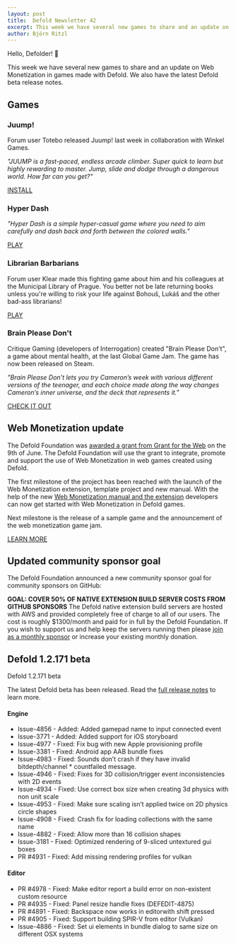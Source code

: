 ```yaml
---
layout: post
title:  Defold Newsletter 42
excerpt: This week we have several new games to share and an update on Web Monetization in games made with Defold. We also have the latest Defold beta release notes.
author: Björn Ritzl
---
```


Hello, Defolder! 👋

This week we have several new games to share and an update on Web Monetization in games made with Defold. We also have the latest Defold beta release notes.

## Games
### Juump!
Forum user Totebo released Juump! last week in collaboration with Winkel Games.

_"JUUMP is a fast-paced, endless arcade climber. Super quick to learn but highly rewarding to master. Jump, slide and dodge through a dangerous world. How far can you get?"_

[INSTALL](https://forum.defold.com/t/juump/65743)

### Hyper Dash
_"Hyper Dash is a simple hyper-casual game where you need to aim carefully and dash back and forth between the colored walls."_

[PLAY](https://shapeshiftjm.itch.io/hyper-dash)

### Librarian Barbarians
Forum user Klear made this fighting game about him and his colleagues at the Municipal Library of Prague. You better not be late returning books unless you're willing to risk your life against Bohouš, Lukáš and the other bad-ass librarians!

[PLAY](https://kklear.itch.io/librarian-barbarians)

### Brain Please Don't
Critique Gaming (developers of Interrogation) created "Brain Please Don't", a game about mental health, at the last Global Game Jam. The game has now been released on Steam.

_"Brain Please Don’t lets you try Cameron’s week with various different versions of the teenager, and each choice made along the way changes Cameron’s inner universe, and the deck that represents it."_

[CHECK IT OUT](https://store.steampowered.com/app/1324360/Brain_Please_Dont/)


## Web Monetization update
The Defold Foundation was [awarded a grant from Grant for the Web](https://defold.com/2020/06/09/Defold-is-awarded-a-grant-from-Grant-for-the-Web/) on the 9th of June. The Defold Foundation will use the grant to integrate, promote and support the use of Web Monetization in web games created using Defold.

The first milestone of the project has been reached with the launch of the Web Monetization extension, template project and new manual. With the help of the new [Web Monetization manual and the extension](https://defold.com/manuals/web-monetization/) developers can now get started with Web Monetization in Defold games.

Next milestone is the release of a sample game and the announcement of the web monetization game jam.

[LEARN MORE](https://defold.com/manuals/web-monetization/)


## Updated community sponsor goal
The Defold Foundation announced a new community sponsor goal for community sponsors on GitHub:

**GOAL: COVER 50% OF NATIVE EXTENSION BUILD SERVER COSTS FROM GITHUB SPONSORS**
The Defold native extension build servers are hosted with AWS and provided completely free of charge to all of our users. The cost is roughly $1300/month and paid for in full by the Defold Foundation. If you wish to support us and help keep the servers running then please [join as a monthly sponsor](https://github.com/sponsors/defold) or increase your existing monthly donation.


## Defold 1.2.171 beta

Defold 1.2.171 beta

The latest Defold beta has been released. Read the [full release notes](https://forum.defold.com/t/defold-1-2-171-beta/65779) to learn more.

#### Engine
* Issue-4856 - Added: Added gamepad name to input connected event
* Issue-3771 - Added: Added support for iOS storyboard
* Issue-4977 - Fixed: Fix bug with new Apple provisioning profile
* Issue-3381 - Fixed: Android app AAB bundle fixes
* Issue-4983 - Fixed: Sounds don’t crash if they have invalid bitdepth/channel * countfailed message.
* Issue-4946 - Fixed: Fixes for 3D collision/trigger event inconsistencies with 2D events
* Issue-4934 - Fixed: Use correct box size when creating 3d physics with non unit scale
* Issue-4953 - Fixed: Make sure scaling isn’t applied twice on 2D physics circle shapes
* Issue-4908 - Fixed: Crash fix for loading collections with the same name
* Issue-4882 - Fixed: Allow more than 16 collision shapes
* Issue-3181 - Fixed: Optimized rendering of 9-sliced untextured gui boxes
* PR #4931 - Fixed: Add missing rendering profiles for vulkan

#### Editor
* PR #4978 - Fixed: Make editor report a build error on non-existent custom resource
* PR #4935 - Fixed: Panel resize handle fixes (DEFEDIT-4875)
* PR #4891 - Fixed: Backspace now works in editorwith shift pressed
* PR #4905 - Fixed: Support building SPIR-V from editor (Vulkan)
* Issue-4886 - Fixed: Set ui elements in bundle dialog to same size on different OSX systems
